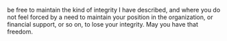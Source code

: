 be free to maintain the kind of integrity I have described, and where you do not feel forced by a need to maintain your position in the organization, or financial support, or so on, to lose your integrity. May you have that freedom.